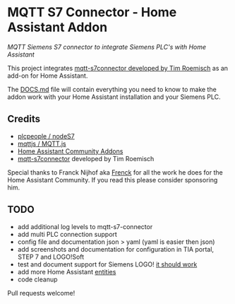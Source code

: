 # MQTT S7 Connector - Home Assistant Addon

_MQTT Siemens S7 connector to integrate Siemens PLC's with Home Assistant_

This project integrates [mqtt-s7connector developed by Tim Roemisch](https://github.com/timroemisch/mqtt-s7-connector) as an add-on for Home Assistant.

The [DOCS.md](./DOCS.md) file will contain everything you need to know to make the addon work with your Home Assistant installation and your Siemens PLC.

## Credits

- [plcpeople / nodeS7](https://github.com/plcpeople/nodeS7)
- [mqttjs / MQTT.js](https://github.com/mqttjs/MQTT.js)
- [Home Assistant Community Addons](https://github.com/hassio-addons/)
- [mqtt-s7connector](https://github.com/timroemisch/mqtt-s7-connector) developed by Tim Roemisch

Special thanks to Franck Nijhof aka [Frenck](https://github.com/frenck) for all the work he does for the Home Assistant Community. If you read this please consider sponsoring him.

## TODO

- add additional log levels to mqtt-s7-connector
- add multi PLC connection support
- config file and documentation json > yaml (yaml is easier then json)
- add screenshots and documentation for configuration in TIA portal, STEP 7 and LOGO!Soft
- test and document support for Siemens LOGO! [it should work](https://github.com/plcpeople/nodeS7/issues/37)
- add more Home Assistant [entities](https://developers.home-assistant.io/docs/core/entity)
- code cleanup

Pull requests welcome!
